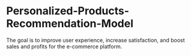 # Personalized-Products-Recommendation-Model
The goal is to improve user experience, increase satisfaction, and boost sales and profits for the e-commerce platform. 

